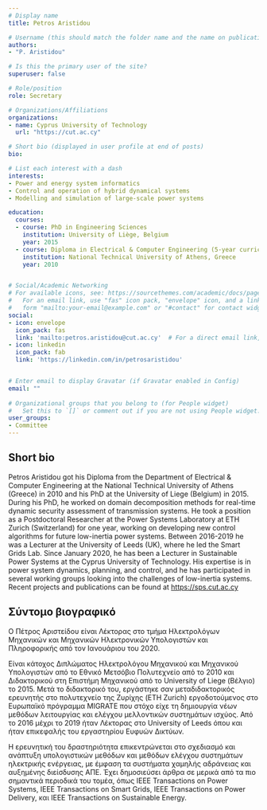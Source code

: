 ```yaml
---
# Display name
title: Petros Aristidou

# Username (this should match the folder name and the name on publications)
authors:
- "P. Aristidou"

# Is this the primary user of the site?
superuser: false

# Role/position
role: Secretary

# Organizations/Affiliations
organizations:
- name: Cyprus University of Technology
  url: "https://cut.ac.cy"

# Short bio (displayed in user profile at end of posts)
bio: 

# List each interest with a dash
interests:
- Power and energy system informatics
- Control and operation of hybrid dynamical systems
- Modelling and simulation of large-scale power systems

education:
  courses:
  - course: PhD in Engineering Sciences
    institution: University of Liège, Belgium
    year: 2015
  - course: Diploma in Electrical & Computer Engineering (5-year curriculum)
    institution: National Technical University of Athens, Greece
    year: 2010


# Social/Academic Networking
# For available icons, see: https://sourcethemes.com/academic/docs/page-builder/#icons
#   For an email link, use "fas" icon pack, "envelope" icon, and a link in the
#   form "mailto:your-email@example.com" or "#contact" for contact widget.
social:
- icon: envelope
  icon_pack: fas
  link: 'mailto:petros.aristidou@cut.ac.cy'  # For a direct email link, use "mailto:test@example.org".
- icon: linkedin
  icon_pack: fab
  link: 'https://linkedin.com/in/petrosaristidou'


# Enter email to display Gravatar (if Gravatar enabled in Config)
email: ""
  
# Organizational groups that you belong to (for People widget)
#   Set this to `[]` or comment out if you are not using People widget.
user_groups:
- Committee
---
```



## Short bio

Petros Aristidou got his Diploma from the Department of Electrical & Computer Engineering at the National Technical University of Athens (Greece) in 2010 and his PhD at the University of Liege (Belgium) in 2015. During his PhD, he worked on domain decomposition methods for real-time dynamic security assessment of transmission systems. He took a position as a Postdoctoral Researcher at the Power Systems Laboratory at ETH Zurich (Switzerland) for one year, working on developing new control algorithms for future low-inertia power systems. Between 2016-2019 he was a Lecturer at the University of Leeds (UK), where he led the Smart Grids Lab. Since January 2020, he has been a Lecturer in Sustainable Power Systems at the Cyprus University of Technology. His expertise is in power system dynamics, planning, and control, and he has participated in several working groups looking into the challenges of low-inertia systems. Recent projects and publications can be found at https://sps.cut.ac.cy

## Σύντομο βιογραφικό

Ο Πέτρος Αριστείδου είναι Λέκτορας στο τμήμα Ηλεκτρολόγων Μηχανικών και Μηχανικών Ηλεκτρονικών Υπολογιστών και Πληροφορικής από τον Ιανουάριου του 2020.

Είναι κάτοχος Διπλώματος Ηλεκτρολόγου Μηχανικού και Μηχανικού Υπολογιστών από το Εθνικό Μετσόβιο Πολυτεχνείο από το 2010 και Διδακτορικού στη Επιστήμη Μηχανικού από το University of Liege (Βέλγιο) το 2015. Μετά το διδακτορικό του, εργάστηκε σαν μεταδιδακτορικός ερευνητής στο πολυτεχνείο της Ζυρίχης (ETH Zurich) εργοδοτούμενος στο Ευρωπαϊκό πρόγραμμα MIGRATE που στόχο είχε τη δημιουργία νέων μεθόδων λειτουργίας και ελέγχου μελλοντικών συστημάτων ισχύος. Από το 2016 μέχρι το 2019 ήταν Λέκτορας στο University of Leeds όπου και ήταν επικεφαλής του εργαστηρίου Ευφυών Δικτύων.

Η ερευνητική του δραστηριότητα επικεντρώνεται στο σχεδιασμό και ανάπτυξη υπολογιστικών μεθόδων και μεθόδων ελέγχου συστημάτων ηλεκτρικής ενέργειας, με έμφαση τα συστήματα χαμηλής αδράνειας και αυξημένης διείσδυσης ΑΠΕ. Έχει δημοσιεύσει άρθρα σε μερικά από τα πιο σημαντικά περιοδικά του τομέα, όπως IEEE Transactions on Power Systems, IEEE Transactions on Smart Grids, IEEE Transactions on Power Delivery, και IEEE Transactions on Sustainable Energy.
